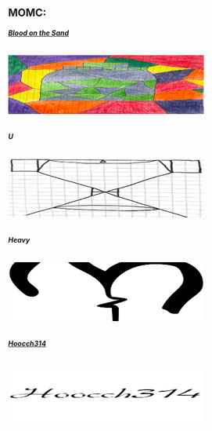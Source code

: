 MOMC:
------ 
<div class="row">
  
  <h5><a href="https://www.momc.page/">Blood on the Sand</a></h5><div class="column"><p><a href="https://paceframe.github.io/Blood-on-the-Sand/"><img src="images/Bottle.png" width="400" alt="Sand" width="120" height="120"></a></p></div>

<h5>U</h5><div class="column"><p><a href="https://paceframe.github.io/U/"><img src="images/U.png" width="400" alt="U" width="120" height="120"></a></p></div>

<h5>Heavy</h5><div class="column"><p><a href="https://paceframe.github.io/Heavy/"><img src="images/Heav.png" width="400" alt="Heavy" width="120" height="120"></a></p></div>

  <h5><a href="Game Instructions/Hoocch314 Instructions.pdf">Hoocch314</a></h5><div class="column"><p><a href="https://paceframe.github.io/Hoocch314/"><img src="images/Hoocch314.png" width="400" alt="Hoocch" width="120" height="120"></a></p></div>
